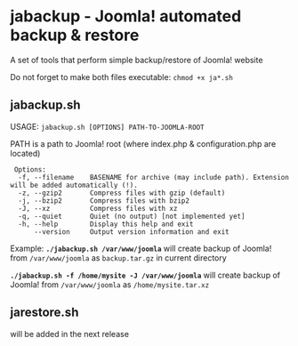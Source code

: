 # jabackup - Joomla! automated backup & restore
A set of tools that perform simple backup/restore of Joomla! website

Do not forget to make both files executable:
`chmod +x ja*.sh`

## jabackup.sh

USAGE: `jabackup.sh [OPTIONS] PATH-TO-JOOMLA-ROOT`

PATH is a path to Joomla! root (where index.php & configuration.php are located)
```
 Options:
  -f, --filename    BASENAME for archive (may include path). Extension will be added automatically (!).
  -z, --gzip2       Compress files with gzip (default)
  -j, --bzip2       Compress files with bzip2
  -J, --xz          Compress files with xz
  -q, --quiet       Quiet (no output) [not implemented yet]
  -h, --help        Display this help and exit
      --version     Output version information and exit
```
Example: **`./jabackup.sh /var/www/joomla`**
 will create backup of Joomla! from `/var/www/joomla` as `backup.tar.gz` in current directory

**`./jabackup.sh -f /home/mysite -J /var/www/joomla`**
 will create backup of Joomla! from `/var/www/joomla` as `/home/mysite.tar.xz`

## jarestore.sh
will be added in the next release
